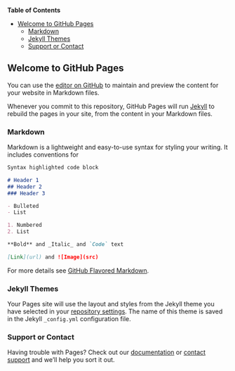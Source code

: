 <!-- START doctoc generated TOC please keep comment here to allow auto update -->
<!-- DON'T EDIT THIS SECTION, INSTEAD RE-RUN doctoc TO UPDATE -->
**Table of Contents**

- [Welcome to GitHub Pages](#welcome-to-github-pages)
  - [Markdown](#markdown)
  - [Jekyll Themes](#jekyll-themes)
  - [Support or Contact](#support-or-contact)

<!-- END doctoc generated TOC please keep comment here to allow auto update -->

## Welcome to GitHub Pages

You can use the [editor on GitHub](https://github.com/electux/codecipher/edit/main/README.md) to maintain and preview the content for your website in Markdown files.

Whenever you commit to this repository, GitHub Pages will run [Jekyll](https://jekyllrb.com/) to rebuild the pages in your site, from the content in your Markdown files.

### Markdown

Markdown is a lightweight and easy-to-use syntax for styling your writing. It includes conventions for

```markdown
Syntax highlighted code block

# Header 1
## Header 2
### Header 3

- Bulleted
- List

1. Numbered
2. List

**Bold** and _Italic_ and `Code` text

[Link](url) and ![Image](src)
```

For more details see [GitHub Flavored Markdown](https://guides.github.com/features/mastering-markdown/).

### Jekyll Themes

Your Pages site will use the layout and styles from the Jekyll theme you have selected in your [repository settings](https://github.com/electux/codecipher/settings/pages). The name of this theme is saved in the Jekyll `_config.yml` configuration file.

### Support or Contact

Having trouble with Pages? Check out our [documentation](https://docs.github.com/categories/github-pages-basics/) or [contact support](https://support.github.com/contact) and we’ll help you sort it out.
